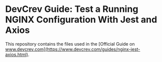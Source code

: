 
# DevCrev Guide: Test a Running NGINX Configuration With Jest and Axios

This repository contains the files used in the [Official Guide on www.devcrev.com](https://www.devcrev.com/guides/nginx-jest-axios.html).

